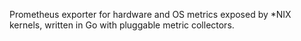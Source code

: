Prometheus exporter for hardware and OS metrics exposed by *NIX kernels, written in Go with pluggable metric collectors.
